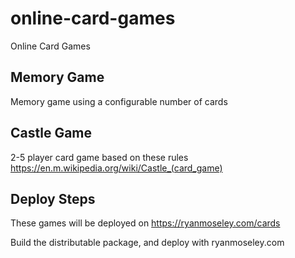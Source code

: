 # online-card-games

Online Card Games

## Memory Game

Memory game using a configurable number of cards

## Castle Game

2-5 player card game based on these rules <https://en.m.wikipedia.org/wiki/Castle_(card_game)>

## Deploy Steps

These games will be deployed on <https://ryanmoseley.com/cards>

Build the distributable package, and deploy with ryanmoseley.com
